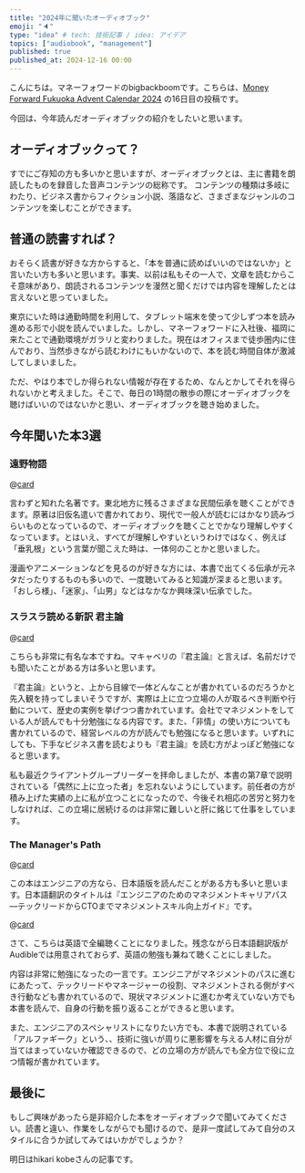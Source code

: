 ```yaml
---
title: "2024年に聞いたオーディオブック"
emoji: "🔈"
type: "idea" # tech: 技術記事 / idea: アイデア
topics: ["audiobook", "management"]
published: true
published_at: 2024-12-16 00:00
---
```


こんにちは。マネーフォワードのbigbackboomです。こちらは、[Money Forward Fukuoka Advent Calendar 2024](https://adventar.org/calendars/10009) の16日目の投稿です。

今回は、今年読んだオーディオブックの紹介をしたいと思います。


## オーディオブックって？
すでにご存知の方も多いかと思いますが、オーディオブックとは、主に書籍を朗読したものを録音した音声コンテンツの総称です。
コンテンツの種類は多岐にわたり、ビジネス書からフィクション小説、落語など、さまざまなジャンルのコンテンツを楽しむことができます。


## 普通の読書すれば？
おそらく読書が好きな方からすると、「本を普通に読めばいいのではないか」と言いたい方も多いと思います。事実、以前は私もその一人で、文章を読むからこそ意味があり、朗読されるコンテンツを漫然と聞くだけでは内容を理解したとは言えないと思っていました。

東京にいた時は通勤時間を利用して、タブレット端末を使って少しずつ本を読み進める形で小説を読んでいました。しかし、マネーフォワードに入社後、福岡に来たことで通勤環境がガラリと変わりました。現在はオフィスまで徒歩圏内に住んでおり、当然歩きながら読むわけにもいかないので、本を読む時間自体が激減してしまいました。

ただ、やはり本でしか得られない情報が存在するため、なんとかしてそれを得られないかと考えました。そこで、毎日の1時間の散歩の際にオーディオブックを聴けばいいのではないかと思い、オーディオブックを聴き始めました。

## 今年聞いた本3選

### 遠野物語

@[card](https://www.audible.co.jp/pd/%E9%81%A0%E9%87%8E%E7%89%A9%E8%AA%9E-%E3%82%AA%E3%83%BC%E3%83%87%E3%82%A3%E3%82%AA%E3%83%96%E3%83%83%E3%82%AF/B00ZHQ3WWA?eac_link=HwYfQGquB4br&ref=web_search_eac_asin_1&eac_selected_type=asin&eac_selected=B00ZHQ3WWA&qid=4PgqbOmZKH&eac_id=358-2146855-5014751_4PgqbOmZKH&sr=1-1)

言わずと知れた名著です。東北地方に残るさまざまな民間伝承を聴くことができます。原著は旧仮名遣いで書かれており、現代で一般人が読むにはかなり読みづらいものとなっているので、オーディオブックを聴くことでかなり理解しやすくなっています。とはいえ、すべてが理解しやすいというわけではなく、例えば「垂乳根」という言葉が聞こえた時は、一体何のことかと思いました。

漫画やアニメーションなどを見るのが好きな方には、本書で出てくる伝承が元ネタだったりするものも多いので、一度聴いてみると知識が深まると思います。「おしら様」、「迷家」、「山男」などはなかなか興味深い伝承でした。

### スラスラ読める新訳 君主論

@[card](https://www.audible.co.jp/pd/%E3%81%99%E3%82%89%E3%81%99%E3%82%89%E8%AA%AD%E3%82%81%E3%82%8B%E6%96%B0%E8%A8%B3%E3%80%80%E5%90%9B%E4%B8%BB%E8%AB%96-%E3%82%AA%E3%83%BC%E3%83%87%E3%82%A3%E3%82%AA%E3%83%96%E3%83%83%E3%82%AF/B0C1F3DDXL?qid=1734162237&sr=1-1&ref_pageloadid=not_applicable&pf_rd_p=051ed80d-7075-4d26-8156-6887bfda8699&pf_rd_r=TM9ZWBTEFBD5K1K93Y82&plink=BRdTXwIIKhAkTpHW&pageLoadId=O29vCuEcviiIlJMT&creativeId=c268f6e0-1726-4b9a-b0bc-86e06ad44ad2&ref=a_search_c3_lProduct_1_1)

こちらも非常に有名な本ですね。マキャベリの『君主論』と言えば、名前だけでも聞いたことがある方は多いと思います。

『君主論』というと、上から目線で一体どんなことが書かれているのだろうかと先入観を持ってしまいそうですが、実際は上に立つ立場の人が取るべき判断や行動について、歴史の実例を挙げつつ書かれています。会社でマネジメントをしている人が読んでも十分勉強になる内容です。また、「非情」の使い方についても書かれているので、経営レベルの方が読んでも勉強になると思います。いずれにしても、下手なビジネス書を読むよりも『君主論』を読む方がよっぽど勉強になると思います。

私も最近クライアントグループリーダーを拝命しましたが、本書の第7章で説明されている「偶然に上に立った者」を忘れないようにしています。前任者の方が積み上げた実績の上に私が立つことになったので、今後それ相応の苦労と努力をしなければ、この立場に居続けるのは非常に難しいと肝に銘じて仕事をしています。


### The Manager's Path

@[card](https://www.audible.co.jp/pd/The-Managers-Path-%E3%82%AA%E3%83%BC%E3%83%87%E3%82%A3%E3%82%AA%E3%83%96%E3%83%83%E3%82%AF/1452652171?eac_link=c2ChbaSwDrZB&ref=web_search_eac_asin_2&eac_selected_type=asin&eac_selected=1452652171&qid=N84U03iGxW&eac_id=358-2146855-5014751_N84U03iGxW&sr=1-2)

この本はエンジニアの方なら、日本語版を読んだことがある方も多いと思います。日本語翻訳のタイトルは『エンジニアのためのマネジメントキャリアパス ―テックリードからCTOまでマネジメントスキル向上ガイド』です。

@[card](https://www.amazon.co.jp/%E3%82%A8%E3%83%B3%E3%82%B8%E3%83%8B%E3%82%A2%E3%81%AE%E3%81%9F%E3%82%81%E3%81%AE%E3%83%9E%E3%83%8D%E3%82%B8%E3%83%A1%E3%83%B3%E3%83%88%E3%82%AD%E3%83%A3%E3%83%AA%E3%82%A2%E3%83%91%E3%82%B9-%E2%80%95%E3%83%86%E3%83%83%E3%82%AF%E3%83%AA%E3%83%BC%E3%83%89%E3%81%8B%E3%82%89CTO%E3%81%BE%E3%81%A7%E3%83%9E%E3%83%8D%E3%82%B8%E3%83%A1%E3%83%B3%E3%83%88%E3%82%B9%E3%82%AD%E3%83%AB%E5%90%91%E4%B8%8A%E3%82%AC%E3%82%A4%E3%83%89-Camille-Fournier/dp/4873118484/ref=sr_1_3?__mk_ja_JP=%E3%82%AB%E3%82%BF%E3%82%AB%E3%83%8A&crid=24NOJYOCX5NBQ&dib=eyJ2IjoiMSJ9.2Es0LRyKmoGSxVoDkfmFwK77UjSx2J87b5uTPvDTKSXfrsiTN5BaRo-CBaWaFNfdzDqzJ8fyWdYtuQIRX-1neuQiiHBIwu7-EdeksGGOPcfxgNhlp14yiagDoqBqk4hSvkOCjbBdjlxp2HOSGZ64-jUule_1cL1IeLWKZGjUG7DwF-5-KZyefVkdC3ZBzhAoNMSK5BmtsdsAiM_M01FIPBudYq55if8aRK59R1d8kOIkXqQlJlZAKHCTI0KdkhbiiU5X_7AogwdqKMuynfzCzA.H3zuWszFui_HpUYeNiBZIrOJi4fqlUNk1i0X_rKb-U4&dib_tag=se&keywords=Camille+Fournier&qid=1734163536&s=amazon-devices&sprefix=camille+fournier+%2Camazon-devices%2C139&sr=1-3)

さて、こちらは英語で全編聴くことになりました。残念ながら日本語翻訳版がAudibleでは用意されておらず、英語の勉強も兼ねて聴くことにしました。

内容は非常に勉強になったの一言です。エンジニアがマネジメントのパスに進むにあたって、テックリードやマネージャーの役割、マネジメントされる側がすべき行動なども書かれているので、現状マネジメントに進むか考えていない方でも本書を読んで、自身の行動を振り返ることができると思います。

また、エンジニアのスペシャリストになりたい方でも、本書で説明されている「アルファギーク」という、、技術に強いが周りに悪影響を与える人材に自分が当てはまっていないか確認できるので、どの立場の方が読んでも全方位で役に立つ情報が書かれています。

## 最後に

もしご興味があったら是非紹介した本をオーディオブックで聞いてみてください。読書と違い、作業をしながらでも聞けるので、是非一度試してみて自分のスタイルに合うか試してみてはいかがでしょうか？

明日はhikari kobeさんの記事です。

